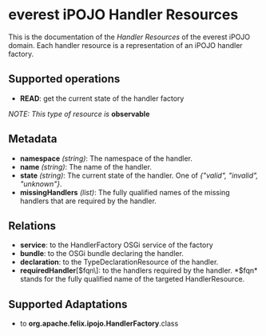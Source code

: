 everest iPOJO Handler Resources
================================

This is the documentation of the *Handler Resources* of the everest iPOJO domain. Each handler resource is a representation of an iPOJO handler factory.

## Supported operations
- **READ**: get the current state of the handler factory

*NOTE: This type of resource is* **observable**

## Metadata
- **namespace** *(string)*: The namespace of the handler.
- **name** *(string)*: The name of the handler.
- **state** *(string)*: The current state of the handler. One of *{"valid", "invalid", "unknown"}*.
- **missingHandlers** *(list<string>)*: The fully qualified names of the missing handlers that are required by the handler.

## Relations
- **service**: to the HandlerFactory OSGi service of the factory
- **bundle**: to the OSGi bundle declaring the handler.
- **declaration**: to the TypeDeclarationResource of the handler.
- **requiredHandler**\[$fqn\]: to the handlers required by the handler. *$fqn* stands for the fully qualified name of the targeted HandlerResource.

## Supported Adaptations
- to **org.apache.felix.ipojo.HandlerFactory**.class
